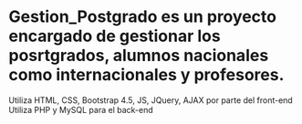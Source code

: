 # Gestion_Postgrado es un proyecto encargado de gestionar los posrtgrados, alumnos nacionales como internacionales y profesores.
Utiliza HTML, CSS, Bootstrap 4.5, JS, JQuery, AJAX por parte del front-end
Utiliza PHP y MySQL para el back-end
